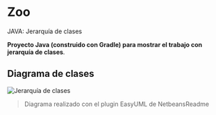 # Zoo
JAVA: Jerarquía de clases 

**Proyecto Java (construido con Gradle) para mostrar el trabajo con jerarquía de clases**.

## Diagrama de clases

![Jerarquía de clases](img/zooUML.png)

>  Diagrama realizado con el plugin EasyUML de NetbeansReadme

